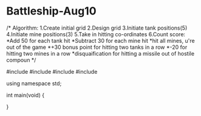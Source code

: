 # Battleship-Aug10

/* 
Algorithm:
1.Create initial grid
2.Design grid
3.Initiate tank positions(5)
4.Initiate mine positions(3)
5.Take in hitting co-ordinates
6.Count score:
  *Add 50 for each tank hit
  *Subtract 30 for each mine hit
  *hit all mines, u're out of the game
  *+30 bonus point for hitting two tanks in a row
  *-20 for hitting two mines in a row
  *disquaification for hitting a missile out of hostile compoun
*/

  #include <iostream>
  #include <algorithm>
  #include <string>
  #include <cstring>
  
  using namespace std;
  
  int main(void) {
    
  
  }
